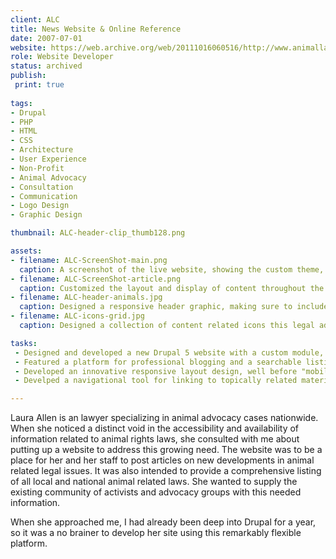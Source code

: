 ```yaml
---
client: ALC
title: News Website & Online Reference
date: 2007-07-01
website: https://web.archive.org/web/20111016060516/http://www.animallawcoalition.com/
role: Website Developer
status: archived
publish: 
 print: true
 
tags:
- Drupal
- PHP
- HTML
- CSS
- Architecture
- User Experience
- Non-Profit
- Animal Advocacy
- Consultation
- Communication
- Logo Design
- Graphic Design

thumbnail: ALC-header-clip_thumb128.png

assets:
- filename: ALC-ScreenShot-main.png
  caption: A screenshot of the live website, showing the custom theme, icons, and header.
- filename: ALC-ScreenShot-article.png
  caption: Customized the layout and display of content throughout the website.
- filename: ALC-header-animals.jpg
  caption: Designed a responsive header graphic, making sure to include a portrait of the clients own dog.
- filename: ALC-icons-grid.jpg
  caption: Designed a collection of content related icons this legal advocacy website

tasks: 
 - Designed and developed a new Drupal 5 website with a custom module, theme, and graphics to meets the client requirements for a legal advocacy and information website.
 - Featured a platform for professional blogging and a searchable listing of national and local animal related laws. 
 - Developed an innovative responsive layout design, well before "mobile first" was even a concept.
 - Develped a navigational tool for linking to topically related material.

---
```

Laura Allen is an lawyer specializing in animal advocacy cases nationwide. When she noticed a distinct void in the accessibility and availability of information related to animal rights laws, she consulted with me about putting up a website to address this growing need. The website was to be a place for her and her staff to post articles on new developments in animal related legal issues. It was also intended to provide a comprehensive listing of all local and national animal related laws. She wanted to supply the existing community of activists and advocacy groups with this needed information. 

When she approached me, I had already been deep into Drupal for a year, so it was a no brainer to develop her site using this remarkably flexible platform. 


